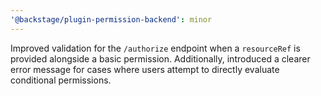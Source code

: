 ```yaml
---
'@backstage/plugin-permission-backend': minor
---
```


Improved validation for the `/authorize` endpoint when a `resourceRef` is provided alongside a basic permission. Additionally, introduced a clearer error message for cases where users attempt to directly evaluate conditional permissions.
